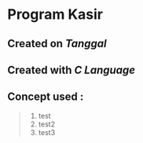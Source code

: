 # Program Kasir
## Created on _Tanggal_
## Created with _**C Language**_
## Concept used :
> 1. test
> 2. test2
> 3. test3
